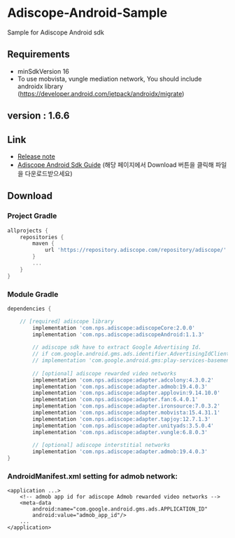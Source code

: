 # Adiscope-Android-Sample
Sample for Adiscope Android sdk


## Requirements
- minSdkVersion 16
- To use mobvista, vungle mediation network, You should include androidx library (https://developer.android.com/jetpack/androidx/migrate)

## version : 1.6.6

## Link
- [Release note](https://github.com/adiscope/Adiscope-Android-Sample/wiki/release_note)
- [Adiscope Android Sdk Guide](https://github.com/adiscope/Adiscope-Android-Sample/tree/master/doc/AdiscopeAndroidSdk_guide.pdf) (해당 페이지에서 Download 버튼을 클릭해 파일을 다운로드받으세요)

## Download

### Project Gradle
```gradle
allprojects {
    repositories {
        maven {
            url 'https://repository.adiscope.com/repository/adiscope/'
        }
        ...
    }
}
```

### Module Gradle
```gradle
dependencies {

    // [required] adiscope library
        implementation 'com.nps.adiscope:adiscopeCore:2.0.0'
        implementation 'com.nps.adiscope:adiscopeAndroid:1.1.3'
    
        // adiscope sdk have to extract Google Advertising Id.
        // if com.google.android.gms.ads.identifier.AdvertisingIdClient class is not included in your app, uncomment following code
        // implementation 'com.google.android.gms:play-services-basement:8.3.0'
    
        // [optional] adiscope rewarded video networks
        implementation 'com.nps.adiscope:adapter.adcolony:4.3.0.2'      // adcolony
        implementation 'com.nps.adiscope:adapter.admob:19.4.0.3'        // admob (use play-services-ads:19.4.0 dependency)
        implementation 'com.nps.adiscope:adapter.applovin:9.14.10.0'        // applovin
        implementation 'com.nps.adiscope:adapter.fan:6.4.0.1'           // fan
        implementation 'com.nps.adiscope:adapter.ironsource:7.0.3.2'   // ironsource
        implementation 'com.nps.adiscope:adapter.mobvista:15.4.31.1'     // mobvista (use androidx)
        implementation 'com.nps.adiscope:adapter.tapjoy:12.7.1.3'        // tapjoy
        implementation 'com.nps.adiscope:adapter.unityads:3.5.0.4'      // unityads
        implementation 'com.nps.adiscope:adapter.vungle:6.8.0.3'        // vungle (use androidx)
    
        // [optional] adiscope interstitial networks
        implementation 'com.nps.adiscope:adapter.admob:19.4.0.3'        // admob (use play-services-ads:19.4.0 dependency)
}
```

### AndroidManifest.xml setting for admob network:
```
<application ...>
    <!-- admob app id for adiscope Admob rewarded video networks -->
    <meta-data
        android:name="com.google.android.gms.ads.APPLICATION_ID"
        android:value="admob_app_id"/>
    ...
</application>
```

